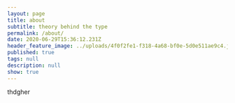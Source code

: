 ```yaml
---
layout: page
title: about
subtitle: theory behind the type
permalink: /about/
date: 2020-06-29T15:36:12.231Z
header_feature_image: ../uploads/4f0f2fe1-f318-4a68-bf0e-5d0e511ae9c4.jpeg
published: true
tags: null
description: null
show: true
---
```

thdgher